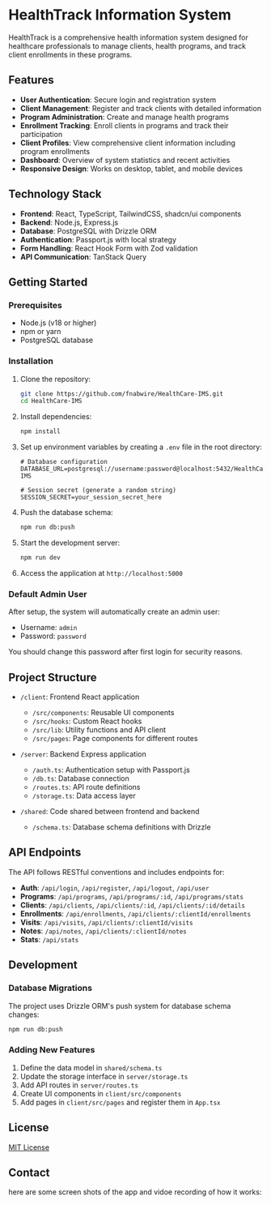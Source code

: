 # HealthTrack Information System

HealthTrack is a comprehensive health information system designed for healthcare professionals to manage clients, health programs, and track client enrollments in these programs.

## Features

- **User Authentication**: Secure login and registration system
- **Client Management**: Register and track clients with detailed information
- **Program Administration**: Create and manage health programs 
- **Enrollment Tracking**: Enroll clients in programs and track their participation
- **Client Profiles**: View comprehensive client information including program enrollments
- **Dashboard**: Overview of system statistics and recent activities
- **Responsive Design**: Works on desktop, tablet, and mobile devices

## Technology Stack

- **Frontend**: React, TypeScript, TailwindCSS, shadcn/ui components
- **Backend**: Node.js, Express.js
- **Database**: PostgreSQL with Drizzle ORM
- **Authentication**: Passport.js with local strategy
- **Form Handling**: React Hook Form with Zod validation
- **API Communication**: TanStack Query

## Getting Started

### Prerequisites

- Node.js (v18 or higher)
- npm or yarn
- PostgreSQL database

### Installation

1. Clone the repository:
   ```bash
   git clone https://github.com/fnabwire/HealthCare-IMS.git
   cd HealthCare-IMS
   ```

2. Install dependencies:
   ```bash
   npm install
   ```

3. Set up environment variables by creating a `.env` file in the root directory:
   ```
   # Database configuration
   DATABASE_URL=postgresql://username:password@localhost:5432/HealthCare-IMS
   
   # Session secret (generate a random string)
   SESSION_SECRET=your_session_secret_here
   ```

4. Push the database schema:
   ```bash
   npm run db:push
   ```

5. Start the development server:
   ```bash
   npm run dev
   ```

6. Access the application at `http://localhost:5000`

### Default Admin User

After setup, the system will automatically create an admin user:
- Username: `admin`
- Password: `password`

You should change this password after first login for security reasons.

## Project Structure

- `/client`: Frontend React application
  - `/src/components`: Reusable UI components
  - `/src/hooks`: Custom React hooks
  - `/src/lib`: Utility functions and API client
  - `/src/pages`: Page components for different routes

- `/server`: Backend Express application
  - `/auth.ts`: Authentication setup with Passport.js
  - `/db.ts`: Database connection
  - `/routes.ts`: API route definitions
  - `/storage.ts`: Data access layer

- `/shared`: Code shared between frontend and backend
  - `/schema.ts`: Database schema definitions with Drizzle

## API Endpoints

The API follows RESTful conventions and includes endpoints for:

- **Auth**: `/api/login`, `/api/register`, `/api/logout`, `/api/user`
- **Programs**: `/api/programs`, `/api/programs/:id`, `/api/programs/stats`
- **Clients**: `/api/clients`, `/api/clients/:id`, `/api/clients/:id/details`
- **Enrollments**: `/api/enrollments`, `/api/clients/:clientId/enrollments`
- **Visits**: `/api/visits`, `/api/clients/:clientId/visits`
- **Notes**: `/api/notes`, `/api/clients/:clientId/notes`
- **Stats**: `/api/stats`

## Development

### Database Migrations

The project uses Drizzle ORM's push system for database schema changes:

```bash
npm run db:push
```

### Adding New Features

1. Define the data model in `shared/schema.ts`
2. Update the storage interface in `server/storage.ts`
3. Add API routes in `server/routes.ts`
4. Create UI components in `client/src/components`
5. Add pages in `client/src/pages` and register them in `App.tsx`

## License

[MIT License](LICENSE)

## Contact

here are some screen shots of the app and vidoe recording of how it works:
